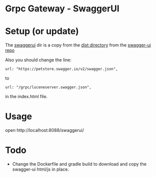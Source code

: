 # Grpc Gateway - SwaggerUI

# Setup (or update)

The [swaggerui](swaggerui) dir is a copy from the [dist directory](https://github.com/swagger-api/swagger-ui/tree/master/dist) from the [swagger-ui repo](https://github.com/swagger-api/swagger-ui)

Also you should change the line:
```
url: "https://petstore.swagger.io/v2/swagger.json",
```
to
```
url: "/grpc/luceneserver.swagger.json",
```
in the index.html file.

# Usage 

open http://localhost:8088/swaggerui/

# Todo

- Change the Dockerfile and gradle build to download and copy the swagger-ui html/js in place.

